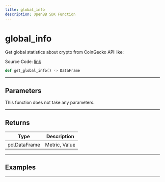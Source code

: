 ```yaml
---
title: global_info
description: OpenBB SDK Function
---
```


# global_info

Get global statistics about crypto from CoinGecko API like:

Source Code: [link](https://github.com/OpenBB-finance/OpenBBTerminal/tree/main/openbb_terminal/cryptocurrency/overview/pycoingecko_model.py#L424)

```python
def get_global_info() -> DataFrame
```
---

## Parameters

This function does not take any parameters.

---

## Returns

| Type | Description |
| ---- | ----------- |
| pd.DataFrame | Metric, Value |

---

## Examples

---

